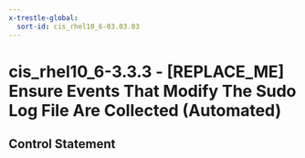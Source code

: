 ```yaml
---
x-trestle-global:
  sort-id: cis_rhel10_6-03.03.03
---
```


# cis_rhel10_6-3.3.3 - \[REPLACE_ME\] Ensure Events That Modify The Sudo Log File Are Collected (Automated)

## Control Statement
